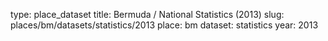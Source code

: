type: place_dataset
title: Bermuda / National Statistics (2013)
slug: places/bm/datasets/statistics/2013
place: bm
dataset: statistics
year: 2013
